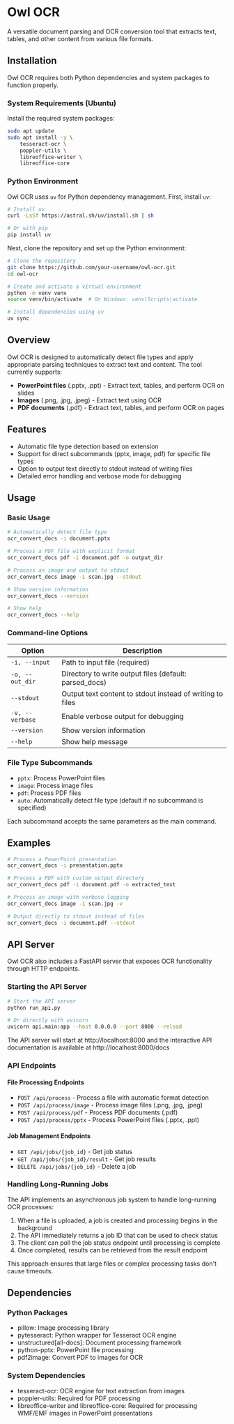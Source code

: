 # Owl OCR

A versatile document parsing and OCR conversion tool that extracts text, tables, and other content from various file formats.

## Installation

Owl OCR requires both Python dependencies and system packages to function properly.

### System Requirements (Ubuntu)

Install the required system packages:

```bash
sudo apt update
sudo apt install -y \
    tesseract-ocr \
    poppler-utils \
    libreoffice-writer \
    libreoffice-core
```

### Python Environment

Owl OCR uses `uv` for Python dependency management. First, install `uv`:

```bash
# Install uv
curl -LsSf https://astral.sh/uv/install.sh | sh

# Or with pip
pip install uv
```

Next, clone the repository and set up the Python environment:

```bash
# Clone the repository
git clone https://github.com/your-username/owl-ocr.git
cd owl-ocr

# Create and activate a virtual environment
python -m venv venv
source venv/bin/activate  # On Windows: venv\Scripts\activate

# Install dependencies using uv
uv sync
```

## Overview

Owl OCR is designed to automatically detect file types and apply appropriate parsing techniques to extract text and content. The tool currently supports:

- **PowerPoint files** (.pptx, .ppt) - Extract text, tables, and perform OCR on slides
- **Images** (.png, .jpg, .jpeg) - Extract text using OCR
- **PDF documents** (.pdf) - Extract text, tables, and perform OCR on pages

## Features

- Automatic file type detection based on extension
- Support for direct subcommands (pptx, image, pdf) for specific file types
- Option to output text directly to stdout instead of writing files
- Detailed error handling and verbose mode for debugging

## Usage

### Basic Usage

```bash
# Automatically detect file type
ocr_convert_docs -i document.pptx

# Process a PDF file with explicit format
ocr_convert_docs pdf -i document.pdf -o output_dir

# Process an image and output to stdout
ocr_convert_docs image -i scan.jpg --stdout

# Show version information
ocr_convert_docs --version

# Show help
ocr_convert_docs --help
```

### Command-line Options

| Option | Description |
|--------|-------------|
| `-i, --input` | Path to input file (required) |
| `-o, --out_dir` | Directory to write output files (default: parsed_docs) |
| `--stdout` | Output text content to stdout instead of writing to files |
| `-v, --verbose` | Enable verbose output for debugging |
| `--version` | Show version information |
| `--help` | Show help message |

### File Type Subcommands

- `pptx`: Process PowerPoint files
- `image`: Process image files
- `pdf`: Process PDF files
- `auto`: Automatically detect file type (default if no subcommand is specified)

Each subcommand accepts the same parameters as the main command.

## Examples

```bash
# Process a PowerPoint presentation
ocr_convert_docs -i presentation.pptx

# Process a PDF with custom output directory
ocr_convert_docs pdf -i document.pdf -o extracted_text

# Process an image with verbose logging
ocr_convert_docs image -i scan.jpg -v

# Output directly to stdout instead of files
ocr_convert_docs -i document.pdf --stdout
```

## API Server

Owl OCR also includes a FastAPI server that exposes OCR functionality through HTTP endpoints.

### Starting the API Server

```bash
# Start the API server
python run_api.py

# Or directly with uvicorn
uvicorn api.main:app --host 0.0.0.0 --port 8000 --reload
```

The API server will start at http://localhost:8000 and the interactive API documentation is available at http://localhost:8000/docs

### API Endpoints

#### File Processing Endpoints

- `POST /api/process` - Process a file with automatic format detection
- `POST /api/process/image` - Process image files (.png, .jpg, .jpeg)
- `POST /api/process/pdf` - Process PDF documents (.pdf)
- `POST /api/process/pptx` - Process PowerPoint files (.pptx, .ppt)

#### Job Management Endpoints

- `GET /api/jobs/{job_id}` - Get job status
- `GET /api/jobs/{job_id}/result` - Get job results
- `DELETE /api/jobs/{job_id}` - Delete a job

### Handling Long-Running Jobs

The API implements an asynchronous job system to handle long-running OCR processes:

1. When a file is uploaded, a job is created and processing begins in the background
2. The API immediately returns a job ID that can be used to check status
3. The client can poll the job status endpoint until processing is complete
4. Once completed, results can be retrieved from the result endpoint

This approach ensures that large files or complex processing tasks don't cause timeouts.

## Dependencies

### Python Packages
- pillow: Image processing library
- pytesseract: Python wrapper for Tesseract OCR engine
- unstructured[all-docs]: Document processing framework
- python-pptx: PowerPoint file processing
- pdf2image: Convert PDF to images for OCR

### System Dependencies
- tesseract-ocr: OCR engine for text extraction from images
- poppler-utils: Required for PDF processing
- libreoffice-writer and libreoffice-core: Required for processing WMF/EMF images in PowerPoint presentations